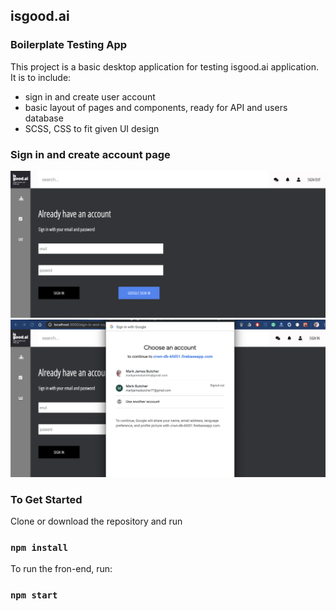 ## isgood.ai 
### Boilerplate Testing App

This project is a basic desktop application for testing isgood.ai application. It is to include:
  - sign in and create user account
  - basic layout of pages and  components, ready for API and users database
  - SCSS, CSS to fit given UI design

### Sign in and create account page

<img src="./src/asset/images/signin.isgood.png">
<img src="./src/asset/images/google.isgood.png">
  
  
### To Get Started

Clone or download the repository and run
### `npm install`

To run the fron-end, run:

### `npm start`

